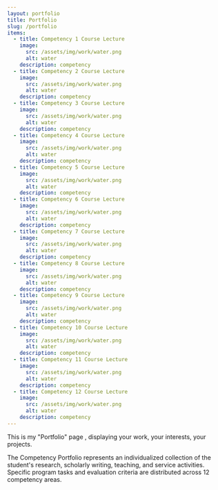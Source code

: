 ```yaml
---
layout: portfolio
title: Portfolio
slug: /portfolio
items:
  - title: Competency 1 Course Lecture
    image:
      src: /assets/img/work/water.png
      alt: water  
    description: competency
  - title: Competency 2 Course Lecture
    image:
      src: /assets/img/work/water.png
      alt: water  
    description: competency
  - title: Competency 3 Course Lecture
    image:
      src: /assets/img/work/water.png
      alt: water  
    description: competency
  - title: Competency 4 Course Lecture
    image:
      src: /assets/img/work/water.png
      alt: water  
    description: competency
  - title: Competency 5 Course Lecture
    image:
      src: /assets/img/work/water.png
      alt: water  
    description: competency
  - title: Competency 6 Course Lecture
    image:
      src: /assets/img/work/water.png
      alt: water  
    description: competency
  - title: Competency 7 Course Lecture
    image:
      src: /assets/img/work/water.png
      alt: water  
    description: competency
  - title: Competency 8 Course Lecture
    image:
      src: /assets/img/work/water.png
      alt: water  
    description: competency
  - title: Competency 9 Course Lecture
    image:
      src: /assets/img/work/water.png
      alt: water  
    description: competency
  - title: Competency 10 Course Lecture
    image:
      src: /assets/img/work/water.png
      alt: water  
    description: competency
  - title: Competency 11 Course Lecture
    image:
      src: /assets/img/work/water.png
      alt: water  
    description: competency
  - title: Competency 12 Course Lecture
    image:
      src: /assets/img/work/water.png
      alt: water  
    description: competency
---
```


This is my "Portfolio" page , displaying your work, your interests, your projects.

The Competency Portfolio represents an individualized collection of the student's research, scholarly writing, teaching, and service activities. Specific program tasks and evaluation criteria are distributed across 12 competency areas. <br /> <br />
